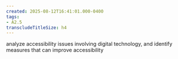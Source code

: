 ```yaml
---
created: 2025-08-12T16:41:01.000-0400
tags:
- A2.5
transcludeTitleSize: h4
---
```


analyze accessibility issues involving digital technology, and identify measures that can improve accessibility